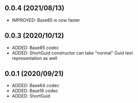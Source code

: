 ## 0.0.4 (2021/08/13)
* IMPROVED: Base85 is now faster

## 0.0.3 (2020/10/12)
* ADDED: Base85 codec
* ADDED: ShortGuid constructor can take "normal" Guid text representation as well

## 0.0.1 (2020/09/21)
* ADDED: Base64 codec
* ADDED: Base16 codec
* ADDED: ShortGuid
